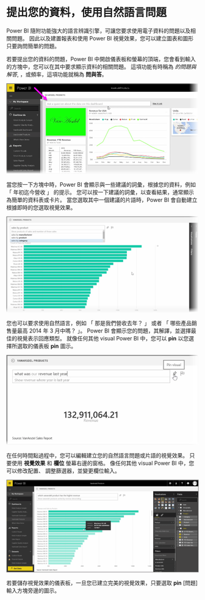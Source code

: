 <properties
   pageTitle="提出您的資料，使用自然語言問題"
   description="若要取得輕量快速與視覺效果使用問與答"
   services="powerbi"
   documentationCenter=""
   authors="davidiseminger"
   manager="mblythe"
   backup=""
   editor=""
   tags=""
   qualityFocus="no"
   qualityDate=""
   featuredVideoId="qMf7OLJfCz8"
   featuredVideoThumb=""
   courseDuration="9m"/>

<tags
   ms.service="powerbi"
   ms.devlang="NA"
   ms.topic="get-started-article"
   ms.tgt_pltfrm="NA"
   ms.workload="powerbi"
   ms.date="09/29/2016"
   ms.author="davidi"/>

# 提出您的資料，使用自然語言問題

Power BI 隨附功能強大的語言辨識引擎，可讓您要求使用電子資料的問題以及相關問題。 因此以及建置報表和使用 Power BI 視覺效果，您可以建立圖表和圖形只要詢問簡單的問題。

若要提出您的資料的問題，Power BI 中開啟儀表板和螢幕的頂端，您會看到輸入的方塊中，您可以在其中要求顯示資料的相關問題。 這項功能有時稱為 *的問題與解答*, ，或頻率，這項功能就稱為 **問與答**。

![](media/powerbi-learning-4-3-asking-questions-natural-language/4-3_1.png)

當您按一下方塊中時，Power BI 會顯示與一些建議的詞彙，根據您的資料，例如 「 年初迄今營收 」 的提示。 您可以按一下建議的詞彙，以查看結果，通常顯示為簡單的資料表或卡片。 當您選取其中一個建議的片語時，Power BI 會自動建立根據即時的您選取視覺效果。

![](media/powerbi-learning-4-3-asking-questions-natural-language/4-3_2.png)

您也可以要求使用自然語言，例如 「 那是我們營收去年？ 」 或者 「 哪些產品銷售量最高 2014 年 3 月中嗎？ 」。 Power BI 會顯示您的問題，其解譯，並選擇最佳的視覺表示回應類型。 就像任何其他 visual Power BI 中，您可以 **pin** 以您選擇所選取的儀表板 **pin** 圖示。

![](media/powerbi-learning-4-3-asking-questions-natural-language/4-3_3.png)

在任何時間點過程中，您可以編輯建立您的自然語言問題或片語的視覺效果。 只要使用 **視覺效果** 和 **欄位** 螢幕右邊的窗格。 像任何其他 visual Power BI 中，您可以修改配置、 調整篩選器，並變更欄位輸入。

![](media/powerbi-learning-4-3-asking-questions-natural-language/4-3_4.png)

若要儲存視覺效果的儀表板，一旦您已建立完美的視覺效果，只要選取 **pin** [問題] 輸入方塊旁邊的圖示。
